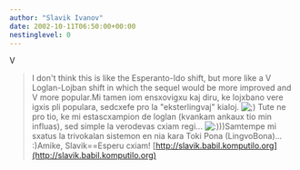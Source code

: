 ```yaml
---
author: "Slavik Ivanov"
date: 2002-10-11T06:50:00+00:00
nestinglevel: 0
---
```

V
> I don't think this is like the Esperanto-Ido shift, but more like a V
> Loglan-Lojban shift in which the sequel would be more improved and V
> more popular.Mi tamen iom ensxovigxu kaj diru, ke lojxbano vere igxis pli populara, sedcxefe pro la "eksterlingvaj" kialoj. ![;)](images/smilies/icon_e_wink.gif "Wink") Tute ne pro tio, ke mi estascxampion de loglan (kvankam ankaux tio min influas), sed simple la verodevas cxiam regi... ![:)](images/smilies/icon_e_smile.gif "Smile")))Samtempe mi sxatus la trivokalan sistemon en nia kara Toki Pona (LingvoBona)... :)Amike, Slavik==Esperu cxiam! [http://slavik.babil.komputilo.org](http://slavik.babil.komputilo.org)